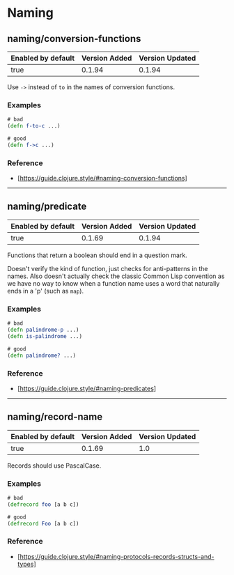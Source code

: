 # Naming

## naming/conversion-functions

| Enabled by default | Version Added | Version Updated |
| ------------------ | ------------- | --------------- |
| true               | 0.1.94        | 0.1.94          |

Use `->` instead of `to` in the names of conversion functions.

### Examples

```clojure
# bad
(defn f-to-c ...)

# good
(defn f->c ...)
```

### Reference

* [https://guide.clojure.style/#naming-conversion-functions]

---

## naming/predicate

| Enabled by default | Version Added | Version Updated |
| ------------------ | ------------- | --------------- |
| true               | 0.1.69        | 0.1.94          |

Functions that return a boolean should end in a question mark.

Doesn't verify the kind of function, just checks for anti-patterns in the
names. Also doesn't actually check the classic Common Lisp convention as we
have no way to know when a function name uses a word that naturally ends in
a 'p' (such as `map`).

### Examples

```clojure
# bad
(defn palindrome-p ...)
(defn is-palindrome ...)

# good
(defn palindrome? ...)
```

### Reference

* [https://guide.clojure.style/#naming-predicates]

---

## naming/record-name

| Enabled by default | Version Added | Version Updated |
| ------------------ | ------------- | --------------- |
| true               | 0.1.69        | 1.0             |

Records should use PascalCase.

### Examples

```clojure
# bad
(defrecord foo [a b c])

# good
(defrecord Foo [a b c])
```

### Reference

* [https://guide.clojure.style/#naming-protocols-records-structs-and-types]
